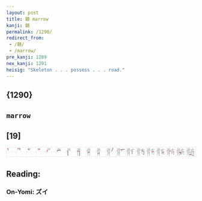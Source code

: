 ```yaml
---
layout: post
title: 髄 marrow
kanji: 髄
permalink: /1290/
redirect_from:
 - /髄/
 - /marrow/
pre_kanji: 1289
nex_kanji: 1291
heisig: "Skeleton . . . possess . . . road."
---
```


## {1290}

## `marrow`

## [19]

<div class="stroke"><img src="../images/E9AB84.png" /></div>

## Reading:

### On-Yomi: ズイ
